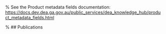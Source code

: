 % See the Product metadata fields documentation: https://docs.dev.dea.ga.gov.au/public_services/dea_knowledge_hub/product_metadata_fields.html

% ## Publications

